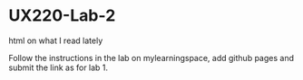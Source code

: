 # UX220-Lab-2
html on what I read lately

Follow the instructions in the lab on mylearningspace, add github pages and submit the link as for lab 1.
